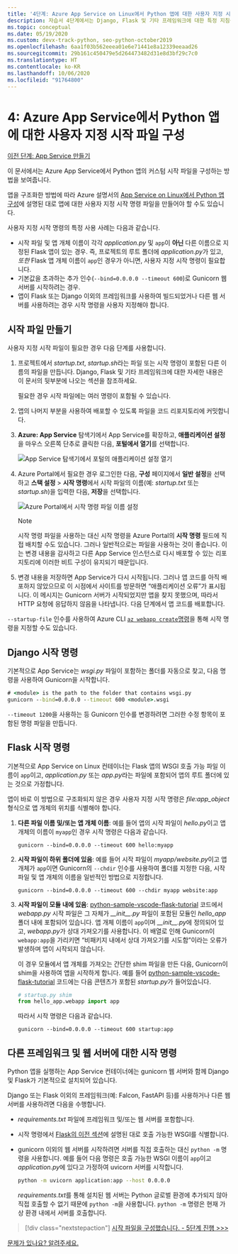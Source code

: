 ```yaml
---
title: '4단계: Azure App Service on Linux에서 Python 앱에 대한 사용자 지정 시작 파일 구성'
description: 자습서 4단계에서는 Django, Flask 및 기타 프레임워크에 대한 특정 지침을 포함하여 웹앱을 시작하는 방법을 App Service에 지시합니다.
ms.topic: conceptual
ms.date: 05/19/2020
ms.custom: devx-track-python, seo-python-october2019
ms.openlocfilehash: 6aa1f03b562eeea01e6e71441e8a12339eeaad26
ms.sourcegitcommit: 29b161c450479e5d264473482d31e8d3bf29c7c0
ms.translationtype: HT
ms.contentlocale: ko-KR
ms.lasthandoff: 10/06/2020
ms.locfileid: "91764800"
---
```

# <a name="4-configure-a-custom-startup-file-for-python-apps-on-azure-app-service"></a>4: Azure App Service에서 Python 앱에 대한 사용자 지정 시작 파일 구성

[이전 단계: App Service 만들기](tutorial-deploy-app-service-on-linux-03.md)

이 문서에서는 Azure App Service에서 Python 앱의 커스텀 시작 파일을 구성하는 방법을 보여줍니다.

앱을 구조화한 방법에 따라 Azure 설명서의 [App Service on Linux에서 Python 앱 구성](/azure/app-service/configure-language-python)에 설명된 대로 앱에 대한 사용자 지정 시작 명령 파일을 만들어야 할 수도 있습니다.

사용자 지정 시작 명령의 특정 사용 사례는 다음과 같습니다.

- 시작 파일 및 앱 개체 이름이 각각 *application.py* 및 `app`이 **아닌** 다른 이름으로 지정된 Flask 앱이 있는 경우. 즉, 프로젝트의 루트 폴더에 *application.py*가 있고, *또한* Flask 앱 개체 이름이 `app`인 경우가 아니면, 사용자 지정 시작 명령이 필요합니다.
- 기본값을 초과하는 추가 인수(`--bind=0.0.0.0 --timeout 600`)로 Gunicorn 웹 서버를 시작하려는 경우.
- 앱이 Flask 또는 Django 이외의 프레임워크를 사용하여 빌드되었거나 다른 웹 서버를 사용하려는 경우 시작 명령을 사용자 지정해야 합니다.

## <a name="create-a-startup-file"></a>시작 파일 만들기

사용자 지정 시작 파일이 필요한 경우 다음 단계를 사용합니다.

1. 프로젝트에서 *startup.txt*, *startup.sh*라는 파일 또는 시작 명령이 포함된 다른 이름의 파일을 만듭니다. Django, Flask 및 기타 프레임워크에 대한 자세한 내용은 이 문서의 뒷부분에 나오는 섹션을 참조하세요.

    필요한 경우 시작 파일에는 여러 명령이 포함될 수 있습니다.

1. 앱의 나머지 부분을 사용하여 배포할 수 있도록 파일을 코드 리포지토리에 커밋합니다.

1. **Azure: App Service** 탐색기에서 App Service를 확장하고, **애플리케이션 설정**을 마우스 오른쪽 단추로 클릭한 다음, **포털에서 열기**를 선택합니다.

    ![App Service 탐색기에서 포털의 애플리케이션 설정 열기](media/deploy-azure/open-application-settings-in-portal-for-app-service.png)

1. Azure Portal에서 필요한 경우 로그인한 다음, **구성** 페이지에서 **일반 설정**을 선택하고 **스택 설정** > **시작 명령**에서 시작 파일의 이름(예: *startup.txt* 또는 *startup.sh*)을 입력한 다음, **저장**을 선택합니다.

    ![Azure Portal에서 시작 명령 파일 이름 설정](media/deploy-azure/enter-startup-file-for-app-service-in-the-azure-portal.png)

    > [!NOTE]
    > 시작 명령 파일을 사용하는 대신 시작 명령을 Azure Portal의 **시작 명령** 필드에 직접 배치할 수도 있습니다. 그러나 일반적으로는 파일을 사용하는 것이 좋습니다. 이는 변경 내용을 감사하고 다른 App Service 인스턴스로 다시 배포할 수 있는 리포지토리에 이러한 비트 구성이 유지되기 때문입니다.

1. 변경 내용을 저장하면 App Service가 다시 시작됩니다. 그러나 앱 코드를 아직 배포하지 않았으므로 이 시점에서 사이트를 방문하면 “애플리케이션 오류”가 표시됩니다. 이 메시지는 Gunicorn 서버가 시작되었지만 앱을 찾지 못했으며, 따라서 HTTP 요청에 응답하지 않음을 나타냅니다. 다음 단계에서 앱 코드를 배포합니다.

`--startup-file` 인수를 사용하여 Azure CLI [`az webapp create`명령](/cli/azure/webapp#az-webapp-create)을 통해 시작 명령을 지정할 수도 있습니다.

## <a name="django-startup-commands"></a>Django 시작 명령

기본적으로 App Service는 *wsgi.py* 파일이 포함하는 폴더를 자동으로 찾고, 다음 명령을 사용하여 Gunicorn을 시작합니다.

```cmd
# <module> is the path to the folder that contains wsgi.py
gunicorn --bind=0.0.0.0 --timeout 600 <module>.wsgi
```

`--timeout 1200`을 사용하는 등 Gunicorn 인수를 변경하려면 그러한 수정 항목이 포함된 명령 파일을 만듭니다.

## <a name="flask-startup-commands"></a>Flask 시작 명령

기본적으로 App Service on Linux 컨테이너는 Flask 앱의 WSGI 호출 가능 파일 이름이 `app`이고, *application.py* 또는 *app.py*라는 파일에 포함되어 앱의 루트 폴더에 있는 것으로 가정합니다.

앱이 바로 이 방법으로 구조화되지 않은 경우 사용자 지정 시작 명령은 *file:app_object* 형식으로 앱 개체의 위치를 식별해야 합니다.

1. **다른 파일 이름 및/또는 앱 개체 이름**: 예를 들어 앱의 시작 파일이 *hello.py*이고 앱 개체의 이름이 `myapp`인 경우 시작 명령은 다음과 같습니다.

    ```text
    gunicorn --bind=0.0.0.0 --timeout 600 hello:myapp
    ```

1. **시작 파일이 하위 폴더에 있음**: 예를 들어 시작 파일이 *myapp/website.py*이고 앱 개체가 `app`이면 Gunicorn의 `--chdir` 인수를 사용하여 폴더를 지정한 다음, 시작 파일 및 앱 개체의 이름을 일반적인 방법으로 지정합니다.

    ```text
    gunicorn --bind=0.0.0.0 --timeout 600 --chdir myapp website:app
    ```

1. **시작 파일이 모듈 내에 있음**: [python-sample-vscode-flask-tutorial](https://github.com/Microsoft/python-sample-vscode-flask-tutorial) 코드에서 *webapp.py* 시작 파일은 그 자체가 *\_\_init\_\_.py* 파일이 포함된 모듈인 *hello_app* 폴더 내에 포함되어 있습니다. 앱 개체 이름이 `app`이며 *\_\_init\_\_.py*에 정의되어 있고, *webapp.py*가 상대 가져오기를 사용합니다. 이 배열로 인해 Gunicorn이 `webapp:app`을 가리키면 “비패키지 내에서 상대 가져오기를 시도함”이라는 오류가 발생하며 앱이 시작되지 않습니다.

    이 경우 모듈에서 앱 개체를 가져오는 간단한 shim 파일을 만든 다음, Gunicorn이 shim을 사용하여 앱을 시작하게 합니다. 예를 들어 [python-sample-vscode-flask-tutorial](https://github.com/Microsoft/python-sample-vscode-flask-tutorial) 코드에는 다음 콘텐츠가 포함된 *startup.py*가 들어있습니다.

    ```python
    # startup.py shim
    from hello_app.webapp import app
    ```

    따라서 시작 명령은 다음과 같습니다.

    ```text
    gunicorn --bind=0.0.0.0 --timeout 600 startup:app
    ```

## <a name="startup-commands-for-other-frameworks-and-web-servers"></a>다른 프레임워크 및 웹 서버에 대한 시작 명령

Python 앱을 실행하는 App Service 컨테이너에는 gunicorn 웹 서버와 함께 Django 및 Flask가 기본적으로 설치되어 있습니다.

Django 또는 Flask 이외의 프레임워크(예: Falcon, FastAPI 등)를 사용하거나 다른 웹 서버를 사용하려면 다음을 수행합니다.

- *requirements.txt* 파일에 프레임워크 및/또는 웹 서버를 포함합니다.
- 시작 명령에서 [Flask의 이전 섹션](#flask-startup-commands)에 설명된 대로 호출 가능한 WSGI를 식별합니다.
- gunicorn 이외의 웹 서버를 시작하려면 서버를 직접 호출하는 대신 `python -m` 명령을 사용합니다. 예를 들어 다음 명령은 호출 가능한 WSGI 이름이 `app`이고 *application.py*에 있다고 가정하여 uvicorn 서버를 시작합니다.

    ```sh
    python -m uvicorn application:app --host 0.0.0.0
    ```

    *requirements.txt*를 통해 설치된 웹 서버는 Python 글로벌 환경에 추가되지 않아 직접 호출할 수 없기 때문에 `python -m`을 사용합니다. `python -m` 명령은 현재 가상 환경 내에서 서버를 호출합니다.

> [!div class="nextstepaction"]
> [시작 파일을 구성했습니다. - 5단계 진행 >>>](tutorial-deploy-app-service-on-linux-05.md)

[문제가 있나요? 알려주세요.](https://aka.ms/FlaskVSCQuickstartHelp)
